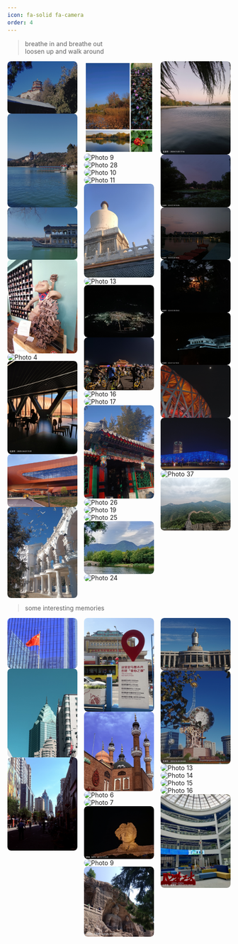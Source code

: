 ```yaml
---
icon: fa-solid fa-camera
order: 4
---
```


> breathe in and breathe out  
> loosen up and walk around

<style>
.album-grid {
  column-count: 3;
  column-gap: 15px;
}
.album-item {
  position: relative;
  break-inside: avoid;	
  margin-bottom: 0;
  overflow: hidden;
  border-radius: 8px;
}
.album-grid img {
  width: 100%;
  display: block;
  border-radius: 8px;
}
.album-caption {
  position: absolute;
  bottom: 0;
  left: 0;
  width: 100%;
  padding: 8px 12px;
  background: rgba(0, 0, 0, 0.6);
  color: #fff;
  font-size: 14px;
  opacity: 0;
  transform: translateY(100%);
  transition: all 0.3s ease;
}
.album-item:hover .album-caption {
  opacity: 1;
  transform: translateY(0);
}
</style>

<div class="album-grid">
  <div class="album-item">
    <img src="./album/beijing/images (1).jpg" alt="Photo 1">
    <div class="album-caption">颐和园-佛香阁</div>
  </div>
  <div class="album-item">
    <img src="./album/beijing/images (2).jpg" alt="Photo 2">
    <div class="album-caption">颐和园-昆明湖</div>
  </div>
  <div class="album-item">
    <img src="./album/beijing/images (32).jpg" alt="Photo 32">
    <div class="album-caption">颐和园-石舫</div>
  </div>
  <div class="album-item">
    <img src="./album/beijing/images (3).jpg" alt="Photo 3">
    <div class="album-caption">798艺术区</div>
  </div>
  <div class="album-item">
    <img src="./album/beijing/images (4).jpg" alt="Photo 4">
    <div class="album-caption">798艺术区</div>
  </div>
  <div class="album-item">
    <img src="./album/beijing/images (5).jpg" alt="Photo 5">
    <div class="album-caption">顺义-首都国际会展中心</div>
  </div>
  <div class="album-item">
    <img src="./album/beijing/images (6).jpg" alt="Photo 6">
    <div class="album-caption">顺义-首都国际会展中心</div>
  </div>
  <div class="album-item">
    <img src="./album/beijing/images (7).jpg" alt="Photo 7">
    <div class="album-caption">朝阳公园</div>
  </div>
  <div class="album-item">
    <img src="./album/beijing/images (8).jpg" alt="Photo 8">
    <div class="album-caption">海淀公园</div>
  </div>
  <div class="album-item">
    <img src="./album/beijing/images (9).jpg" alt="Photo 9">
    <div class="album-caption">圆明园-福海</div>
  </div>
  <div class="album-item">
    <img src="./album/beijing/images (28).jpg" alt="Photo 28">
    <div class="album-caption">圆明园-海晏堂遗迹</div>
  </div>
  <div class="album-item">
    <img src="./album/beijing/images (10).jpg" alt="Photo 10">
    <div class="album-caption">门头沟-潭柘寺</div>
  </div>
  <div class="album-item">
    <img src="./album/beijing/images (11).jpg" alt="Photo 11">
    <div class="album-caption">北海公园</div>
  </div>
  <div class="album-item">
    <img src="./album/beijing/images (12).jpg" alt="Photo 12">
    <div class="album-caption">北海公园-白塔</div>
  </div>
  <div class="album-item">
    <img src="./album/beijing/images (13).jpg" alt="Photo 13">
    <div class="album-caption">首钢工业园</div>
  </div>
  <div class="album-item">
    <img src="./album/beijing/images (14).jpg" alt="Photo 14">
    <div class="album-caption">俯瞰北京城</div>
  </div>
  <div class="album-item">
    <img src="./album/beijing/images (15).jpg" alt="Photo 15">
    <div class="album-caption">夜骑长安街</div>
  </div>
  <div class="album-item">
    <img src="./album/beijing/images (16).jpg" alt="Photo 16">
    <div class="album-caption">香山公园</div>
  </div>
  <div class="album-item">
    <img src="./album/beijing/images (17).jpg" alt="Photo 17">
    <div class="album-caption">恭王府-翠锦园</div>
  </div>
  <div class="album-item">
    <img src="./album/beijing/images (18).jpg" alt="Photo 18">
    <div class="album-caption">恭王府-垂花门</div>
  </div>
  <div class="album-item">
    <img src="./album/beijing/images (26).jpg" alt="Photo 26">
    <div class="album-caption">国家植物园-水杉林</div>
  </div>
  <div class="album-item">
    <img src="./album/beijing/images (19).jpg" alt="Photo 19">
    <div class="album-caption">国家植物园-栈道</div>
  </div>
  <div class="album-item">
    <img src="./album/beijing/images (25).jpg" alt="Photo 25">
    <div class="album-caption">国家植物园-苔藓</div>
  </div>
  <div class="album-item">
    <img src="./album/beijing/images (27).jpg" alt="Photo 27">
    <div class="album-caption">国家植物园-人工湖</div>
  </div>
  <div class="album-item">
    <img src="./album/beijing/images (24).jpg" alt="Photo 24">
    <div class="album-caption">国家植物园-人工湖</div>
  </div>
  <div class="album-item">
    <img src="./album/beijing/images (29).jpg" alt="Photo 29">
    <div class="album-caption">什刹海</div>
  </div>
  <div class="album-item">
    <img src="./album/beijing/images (20).jpg" alt="Photo 20">
    <div class="album-caption">紫竹院公园-荷花渡</div>
  </div>
  <div class="album-item">
    <img src="./album/beijing/images (21).jpg" alt="Photo 21">
    <div class="album-caption">紫竹院公园-澄鲜湖</div>
  </div>
  <div class="album-item">
    <img src="./album/beijing/images (22).jpg" alt="Photo 22">
    <div class="album-caption">紫竹院公园-远亭</div>
  </div>
  <div class="album-item">
    <img src="./album/beijing/images (30).jpg" alt="Photo 30">
    <div class="album-caption">国家图书馆</div>
  </div>
  <div class="album-item">
    <img src="./album/beijing/images (35).jpg" alt="Photo 35">
    <div class="album-caption">奥林匹克公园-鸟巢</div>
  </div>
  <div class="album-item">
    <img src="./album/beijing/images (36).jpg" alt="Photo 36">
    <div class="album-caption">奥林匹克公园-水立方</div>
  </div>
  <div class="album-item">
    <img src="./album/beijing/images (37).jpg" alt="Photo 37">
    <div class="album-caption">故宫-角楼</div>
  </div>
  <div class="album-item">
    <img src="./album/beijing/images (38).jpg" alt="Photo 38">
    <div class="album-caption">八达岭长城-北十二楼</div>
  </div>
</div>

> some interesting memories

<div class="album-grid">
  <div class="album-item">
    <img src="./album/Urumqi/images (1).jpg" alt="Photo 1">
    <div class="album-caption">乌鲁木齐-中瑞国际大厦</div>
  </div>
  <div class="album-item">
    <img src="./album/Urumqi/images (2).jpg" alt="Photo 2">
    <div class="album-caption">乌鲁木齐-中天广场</div>
  </div>
  <div class="album-item">
    <img src="./album/Urumqi/images (3).jpg" alt="Photo 3">
    <div class="album-caption">乌鲁木齐-西河街</div>
  </div>
  <div class="album-item">
    <img src="./album/Urumqi/images (4).jpg" alt="Photo 4">
    <div class="album-caption">乌鲁木齐-二道桥</div>
  </div>
  <div class="album-item">
    <img src="./album/Urumqi/images (5).jpg" alt="Photo 5">
    <div class="album-caption">乌鲁木齐-二道桥清真寺</div>
  </div>
  <div class="album-item">
    <img src="./album/Urumqi/images (6).jpg" alt="Photo 6">
    <div class="album-caption">乌鲁木齐-国际大巴扎馕文化馆</div>
  </div>
  <div class="album-item">
    <img src="./album/changsha/images (1).jpg" alt="Photo 7">
    <div class="album-caption">长沙-五一广场</div>
  </div>
  <div class="album-item">
    <img src="./album/changsha/images (2).jpg" alt="Photo 8">
    <div class="album-caption">长沙-橘子洲头</div>
  </div>
  <div class="album-item">
    <img src="./album/datong/images (1).jpg" alt="Photo 9">
    <div class="album-caption">大同-云冈石窟</div>
  </div>
  <div class="album-item">
    <img src="./album/datong/images (2).jpg" alt="Photo 10">
    <div class="album-caption">大同-云冈石窟-露天大佛</div>
  </div>
  <div class="album-item">
    <img src="./album/tianjin/images (1).jpg" alt="Photo 11">
    <div class="album-caption">天津站</div>
  </div>
  <div class="album-item">
    <img src="./album/tianjin/images (2).jpg" alt="Photo 12">
    <div class="album-caption">天津-世纪钟</div>
  </div>
  <div class="album-item">
    <img src="./album/tianjin/images (3).jpg" alt="Photo 13">
    <div class="album-caption">天津-瓷房子</div>
  </div>
  <div class="album-item">
    <img src="./album/tianjin/images (4).jpg" alt="Photo 14">
    <div class="album-caption">天津-民园广场</div>
  </div>
  <div class="album-item">
    <img src="./album/weihai/images (1).jpg" alt="Photo 15">
    <div class="album-caption">威海</div>
  </div>
  <div class="album-item">
    <img src="./album/weihai/images (2).jpg" alt="Photo 16">
    <div class="album-caption">威海</div>
  </div>
  <div class="album-item">
    <img src="./album/weihai/images (3).jpg" alt="Photo 17">
    <div class="album-caption">威海-哈工大图书馆</div>
</div>

